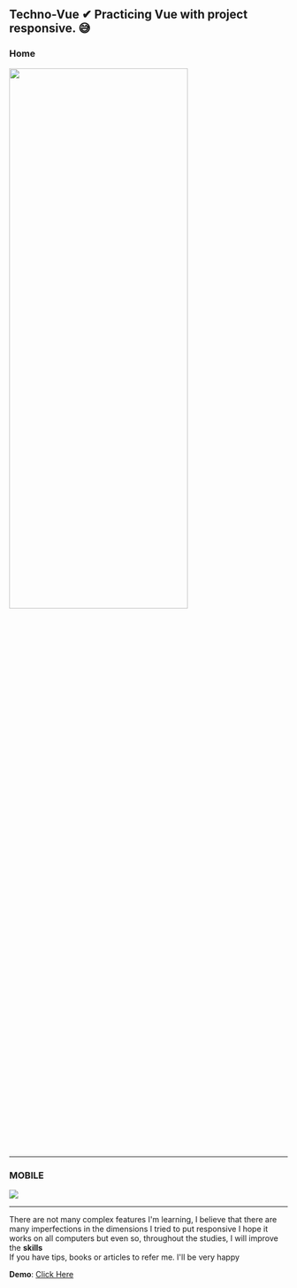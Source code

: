 
## Techno-Vue ✔ Practicing Vue with project responsive. 😅


### Home

<img src ="https://github.com/elvissouza/Techno-Vue/blob/master/img/Tablet.gif?raw=true" height= "50%" width= "80%">

---

### MOBILE

<img src ="https://github.com/elvissouza/Techno-Vue/blob/master/img/Techno.gif?raw=true" height= "auto" width= "auto">


---

There are not many complex features I'm learning, I believe that there are many imperfections in the dimensions I tried to put responsive I hope it works on all computers but even so, throughout the studies, I will improve the <b>skills</b> <br>
If you have tips, books or articles to refer me. I'll be very happy


<b>Demo</b>: [Click Here](https://www.origamid.com/curso/vue-js-completo)

